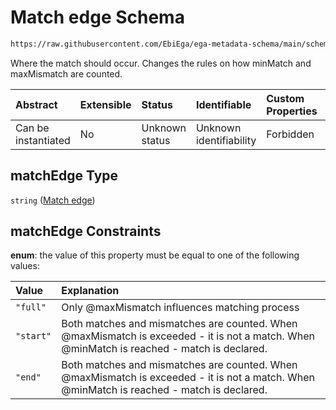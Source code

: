 # Match edge Schema

```txt
https://raw.githubusercontent.com/EbiEga/ega-metadata-schema/main/schemas/EGA.common-definitions.json#/$defs/spotDescriptor/items/properties/readSpecs/items/properties/expectedBasecallTable/properties/basecalls/items/properties/matchEdge
```

Where the match should occur. Changes the rules on how minMatch and maxMismatch are counted.

| Abstract            | Extensible | Status         | Identifiable            | Custom Properties | Additional Properties | Access Restrictions | Defined In                                                                                           |
| :------------------ | :--------- | :------------- | :---------------------- | :---------------- | :-------------------- | :------------------ | :--------------------------------------------------------------------------------------------------- |
| Can be instantiated | No         | Unknown status | Unknown identifiability | Forbidden         | Allowed               | none                | [EGA.common-definitions.json\*](../../../schemas/EGA.common-definitions.json "open original schema") |

## matchEdge Type

`string` ([Match edge](ega-4-defs-spot-descriptor-spot-decode-spec-properties-read-specs-read-spec-properties-expected-basecall-table-properties-basecalls-array-basecall-properties-match-edge.md))

## matchEdge Constraints

**enum**: the value of this property must be equal to one of the following values:

| Value     | Explanation                                                                                                                                |
| :-------- | :----------------------------------------------------------------------------------------------------------------------------------------- |
| `"full"`  | Only @maxMismatch influences matching process                                                                                              |
| `"start"` | Both matches and mismatches are counted. When @maxMismatch is exceeded - it is not a match. When @minMatch is reached - match is declared. |
| `"end"`   | Both matches and mismatches are counted. When @maxMismatch is exceeded - it is not a match. When @minMatch is reached - match is declared. |
